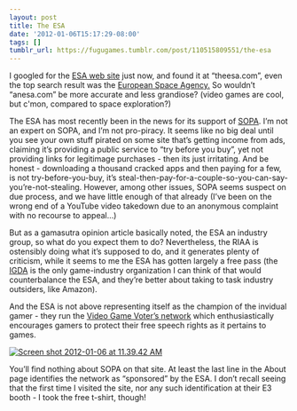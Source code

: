 ```yaml
---
layout: post
title: The ESA
date: '2012-01-06T15:17:29-08:00'
tags: []
tumblr_url: https://fugugames.tumblr.com/post/110515809551/the-esa
---
```

I googled for the [ESA web site](http://theesa.com/) just now, and found it at “theesa.com”, even the top search result was the [European Space Agency.](http://esa.int/) So wouldn’t “anesa.com” be more accurate and less grandiose? (video games are cool, but c'mon, compared to space exploration?)

The ESA has most recently been in the news for its support of [SOPA](http://en.wikipedia.org/wiki/Stop_Online_Piracy_Act). I’m not an expert on SOPA, and I’m not pro-piracy. It seems like no big deal until you see your own stuff pirated on some site that’s getting income from ads, claiming it’s providing a public service to “try before you buy”, yet not providing links for legitimage purchases - then its just irritating. And be honest - downloading a thousand cracked apps and then paying for a few, is not try-before-you-buy, it’s steal-then-pay-for-a-couple-so-you-can-say-you’re-not-stealing. However, among other issues, SOPA seems suspect on due process, and we have little enough of that already (I’ve been on the wrong end of a YouTube video takedown due to an anonymous complaint with no recourse to appeal…)

But as a gamasutra opinion article basically noted, the ESA an industry group, so what do you expect them to do? Nevertheless, the RIAA is ostensibly doing what it’s supposed to do, and it generates plenty of criticism, while it seems to me the ESA has gotten largely a free pass (the [IGDA](http://igda.org/) is the only game-industry organization I can think of that would counterbalance the ESA, and they’re better about taking to task industry outsiders, like Amazon).

And the ESA is not above representing itself as the champion of the invidual gamer - they run the [Video Game Voter’s network](http://http://videogamevoters.org/) which enthusiastically encourages gamers to protect their free speech rights as it pertains to games.

[![](http://itshardtofondlepenguins.com/wp-content/uploads/2012/01/Screen-shot-2012-01-06-at-11.39.42-AM.png "Screen shot 2012-01-06 at 11.39.42 AM")](http://itshardtofondlepenguins.com/wp-content/uploads/2012/01/Screen-shot-2012-01-06-at-11.39.42-AM.png)

You’ll find nothing about SOPA on that site. At least the last line in the About page identifies the network as “sponsored” by the ESA. I don’t recall seeing that the first time I visited the site, nor any such identification at their E3 booth - I took the free t-shirt, though!

